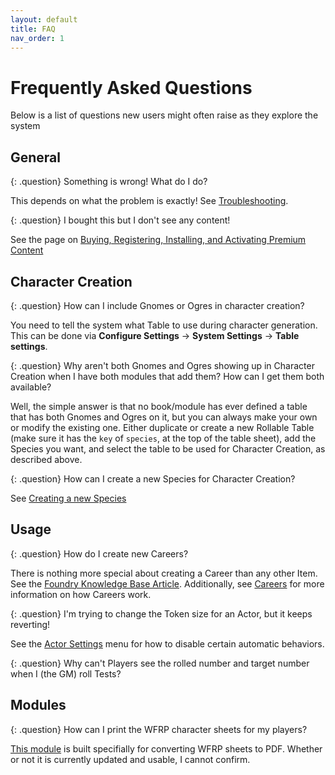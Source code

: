 ```yaml
---
layout: default
title: FAQ
nav_order: 1
---
```


# Frequently Asked Questions

Below is a list of questions new users might often raise as they explore the system


## General

{: .question}
Something is wrong! What do I do?

This depends on what the problem is exactly! See [Troubleshooting](./troubleshooting).

{: .question}
I bought this but I don't see any content!

See the page on [Buying, Registering, Installing, and Activating Premium Content](./premium)

## Character Creation

{: .question}
How can I include Gnomes or Ogres in character creation?

You need to tell the system what Table to use during character generation. This can be done via **Configure Settings** -> **System Settings** -> **Table settings**.

{: .question}
Why aren't both Gnomes and Ogres showing up in Character Creation when I have both modules that add them? How can I get them both available?

Well, the simple answer is that no book/module has ever defined a table that has both Gnomes and Ogres on it, but you can always make your own or modify the existing one. Either duplicate or create a new Rollable Table (make sure it has the `key` of `species`, at the top of the table sheet), add the Species you want, and select the table to be used for Character Creation, as described above.

{: .question}
How can I create a new Species for Character Creation?

See [Creating a new Species]()

## Usage

{: .question}
How do I create new Careers?

There is nothing more special about creating a Career than any other Item. See the [Foundry Knowledge Base Article](https://foundryvtt.com/article/items/). Additionally, see [Careers](./basics/careers.md) for more information on how Careers work.

{: .question}
I'm trying to change the Token size for an Actor, but it keeps reverting!

See the [Actor Settings](./basics/basics.md#actor-settings) menu for how to disable certain automatic behaviors.

{: .question}
Why can't Players see the rolled number and target number when I (the GM) roll Tests?

## Modules

{: .question}
How can I print the WFRP character sheets for my players?

[This module](https://foundryvtt.com/packages/wfrp4e-actor-sheet-print) is built specifially for converting WFRP sheets to PDF. Whether or not it is currently updated and usable, I cannot confirm. 